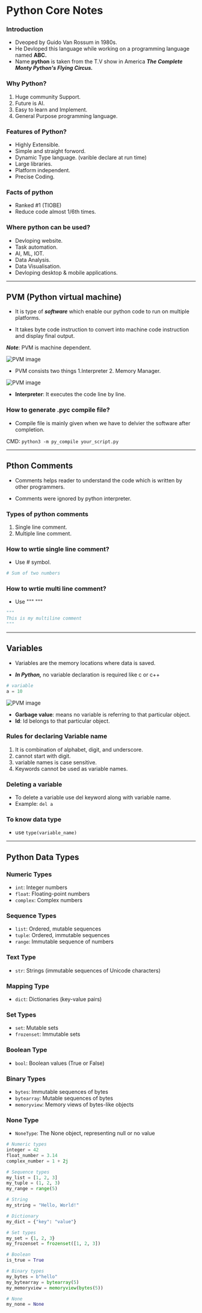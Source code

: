 # Python Core Notes

### Introduction
- Dveoped by Guido Van Rossum in 1980s.
- He Devloped this language while working on a programming language named **ABC.**
- Name **python** is taken from the T.V show in America ***The Complete Monty Python's Flying Circus.***

### Why Python?
1. Huge community Support.
2. Future is AI.
3. Easy to learn and Implement.
4. General Purpose programming language.

### Features of Python?
- Highly Extensible.
- Simple and straight forword.
- Dynamic Type language. (varible declare at run time)
- Large libraries.
- Platform independent.
- Precise Coding.

### Facts of python
- Ranked #1 (TIOBE)
- Reduce code almost 1/6th times.

### Where python can be used?
- Devloping website.
- Task automation.
- AI, ML, IOT.
- Data Analysis.
- Data Visualisation.
- Devloping desktop & mobile applications.

---

## PVM (Python virtual machine)
- It is type of ***software*** which enable our python code to run on multiple platforms.

- It takes byte code instruction to convert into machine code instruction and display final output.

***Note***: PVM is machine dependent.

![PVM image](./PVM.png)

- PVM consists two things 1.Interpreter 2. Memory Manager.

![PVM image](./PVM%20Interpreter.png)

- **Interpreter**: It executes the code line by line.

### How to generate .pyc compile file?
- Compile file is mainly given when we have to delvier the software after completion.

CMD: `python3 -m py_compile your_script.py`

---

## Pthon Comments

- Comments helps reader to understand the code which is written by other programmers.

- Comments were ignored by python interpreter.

### Types of python comments
1. Single line comment.
2. Multiple line comment.

### How to wrtie single line comment?
- Use # symbol.
```python
# Sum of two numbers
```
### How to wrtie multi line comment?
- Use """ """

```python
"""
This is my multiline comment
"""
```

---
## Variables
- Variables are the memory locations where data is saved.

- ***In Python,*** no variable declaration is required like c or c++

```python
# variable
a = 10
```
![PVM image](./variable.png)

- **Garbage value**: means no variable is referring to that particular object.
- **Id**: Id belongs to that particular object.

### Rules for declaring Variable name
1. It is combination of alphabet, digit, and underscore.
2. cannot start with digit.
3. variable names is case sensitive.
4. Keywords cannot be used as variable names.

### Deleting a variable
- To delete a variable use del keyword along with variable name.
- Example: `del a`

### To know data type
- use `type(variable_name)`

---
## Python Data Types

### Numeric Types
- `int`: Integer numbers
- `float`: Floating-point numbers
- `complex`: Complex numbers

### Sequence Types
- `list`: Ordered, mutable sequences
- `tuple`: Ordered, immutable sequences
- `range`: Immutable sequence of numbers

### Text Type
- `str`: Strings (immutable sequences of Unicode characters)

### Mapping Type
- `dict`: Dictionaries (key-value pairs)

### Set Types
- `set`: Mutable sets
- `frozenset`: Immutable sets

### Boolean Type
- `bool`: Boolean values (True or False)

### Binary Types
- `bytes`: Immutable sequences of bytes
- `bytearray`: Mutable sequences of bytes
- `memoryview`: Memory views of bytes-like objects

### None Type
- `NoneType`: The None object, representing null or no value

```python
# Numeric types
integer = 42
float_number = 3.14
complex_number = 1 + 2j

# Sequence types
my_list = [1, 2, 3]
my_tuple = (1, 2, 3)
my_range = range(5)

# String
my_string = "Hello, World!"

# Dictionary
my_dict = {"key": "value"}

# Set types
my_set = {1, 2, 3}
my_frozenset = frozenset([1, 2, 3])

# Boolean
is_true = True

# Binary types
my_bytes = b"hello"
my_bytearray = bytearray(5)
my_memoryview = memoryview(bytes(5))

# None
my_none = None

```





